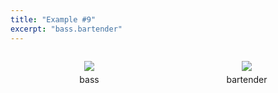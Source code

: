 ```yaml
---
title: "Example #9"
excerpt: "bass.bartender"
---
```

  <div>
    <div style="width:50%;float:left;text-align:center">
      <figure>
        <a href="{{site.baseurl}}/assets/dataset/9_0.png">
        <img src="{{site.baseurl}}/assets/dataset/9_0.png" style="margin-bottom: 5px;"></a>
        <figcaption style="width:100%">bass</figcaption>
      </figure>
    </div>
    <div style="width:50%;float:left;text-align:center">
      <figure>
        <a href="{{site.baseurl}}/assets/dataset/9_1.png">
        <img src="{{site.baseurl}}/assets/dataset/9_1.png" style="margin-bottom: 5px;"></a>
        <figcaption style="width:100%">bartender</figcaption>
      </figure>
    </div>
  </div>
